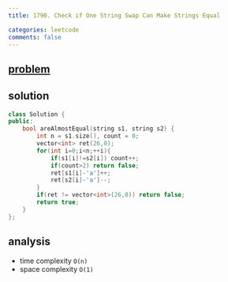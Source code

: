 ```yaml
---
title: 1790. Check if One String Swap Can Make Strings Equal

categories: leetcode
comments: false
---
```


## [problem](https://leetcode.com/problems/check-if-one-string-swap-can-make-strings-equal/)

## solution

```c++
class Solution {
public:
    bool areAlmostEqual(string s1, string s2) {
        int n = s1.size(), count = 0;
        vector<int> ret(26,0);
        for(int i=0;i<n;++i){
            if(s1[i]!=s2[i]) count++;
            if(count>2) return false;
            ret[s1[i]-'a']++;
            ret[s2[i]-'a']--;
        }
        if(ret != vector<int>(26,0)) return false;
        return true;
    }
};
```

## analysis
- time complexity `O(n)`
- space complexity `O(1)`
